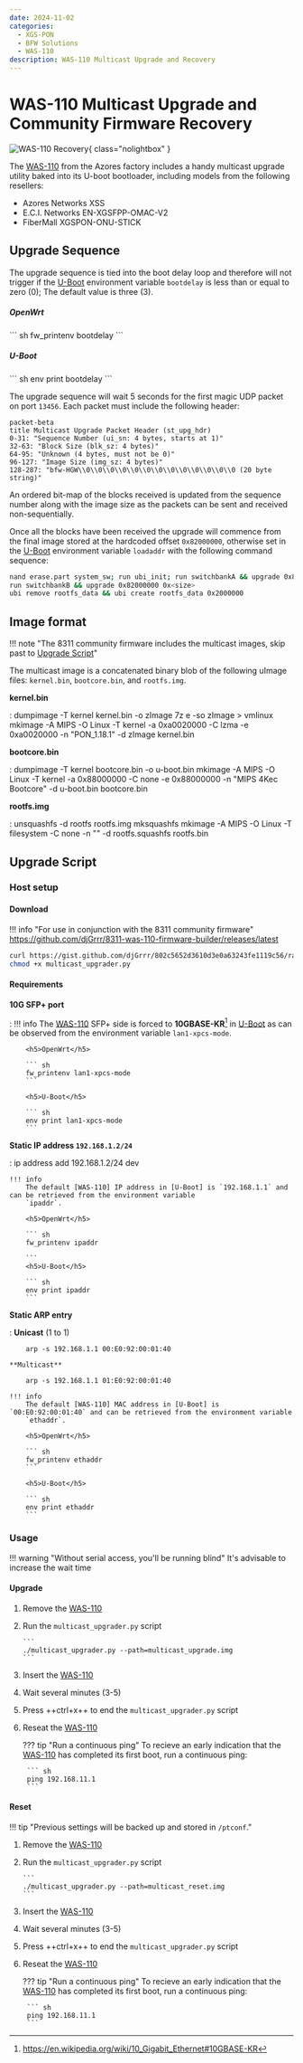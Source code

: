 ```yaml
---
date: 2024-11-02
categories:
  - XGS-PON
  - BFW Solutions
  - WAS-110
description: WAS-110 Multicast Upgrade and Recovery
---
```


# WAS-110 Multicast Upgrade and Community Firmware Recovery

<!-- !!! question "Forgot your root password?" -->

![WAS-110 Recovery](was-110-mulicast-upgrade-and-community-firmware-recovery/was_110_recovery.webp){ class="nolightbox" }

<!-- more -->
<!-- nocont -->

The [WAS-110] from the Azores factory includes a handy multicast upgrade utility baked into its U-boot bootloader,
including models from the following resellers:

* Azores Networks XSS
* E.C.I. Networks EN-XGSFPP-OMAC-V2
* FiberMall XGSPON-ONU-STICK

## Upgrade Sequence

The upgrade sequence is tied into the boot delay loop and therefore will not trigger if the [U-Boot] environment variable
`bootdelay` is less than or equal to zero (0); The default value is three (3).

<div class="grid" markdown>
  <div>
    <h5>OpenWrt</h5>
    ``` sh
    fw_printenv bootdelay
    ```
  </div>
  <div>
    <h5>U-Boot</h5>
    ``` sh
    env print bootdelay
    ```
  </div>
</div>

The upgrade sequence will wait 5 seconds for the first magic UDP packet on port `13456`. Each packet must include the
following header:

``` mermaid
packet-beta
title Multicast Upgrade Packet Header (st_upg_hdr)
0-31: "Sequence Number (ui_sn: 4 bytes, starts at 1)"
32-63: "Block Size (blk_sz: 4 bytes)"
64-95: "Unknown (4 bytes, must not be 0)"
96-127: "Image Size (img_sz: 4 bytes)"
128-287: "bfw-HGW\\0\\0\\0\\0\\0\\0\\0\\0\\0\\0\\0\\0\\0 (20 byte string)"
```

An ordered bit-map of the blocks received is updated from the sequence number along with the image size as the packets
can be sent and received non-sequentially.

Once all the blocks have been received the upgrade will commence from the final image stored at the hardcoded offset
`0x82000000`, otherwise set in the [U-Boot] environment variable `loadaddr` with the following command sequence:

``` sh
nand erase.part system_sw; run ubi_init; run switchbankA && upgrade 0x82000000 0x<size>
run switchbankB && upgrade 0x82000000 0x<size>
ubi remove rootfs_data && ubi create rootfs_data 0x2000000
```

## Image format

!!! note "The 8311 community firmware includes the multicast images, skip past to [Upgrade Script](#upgrade-script)"

The multicast image is a concatenated binary blob of the following uImage files: `kernel.bin`, `bootcore.bin`, and
`rootfs.img`.

**kernel.bin**

:       dumpimage -T kernel kernel.bin -o zImage
        7z e -so zImage > vmlinux
        mkimage -A MIPS -O Linux -T kernel -a 0xa0020000 -C lzma -e 0xa0020000 -n "PON_1.18.1" -d zImage kernel.bin

**bootcore.bin**

:       dumpimage -T kernel bootcore.bin -o u-boot.bin
        mkimage -A MIPS -O Linux -T kernel -a 0x88000000 -C none -e 0x88000000 -n "MIPS 4Kec Bootcore" -d u-boot.bin bootcore.bin

**rootfs.img**

:       unsquashfs -d rootfs rootfs.img
        mksquashfs
        mkimage -A MIPS -O Linux -T filesystem -C none -n "<version>" -d rootfs.squashfs rootfs.bin

## Upgrade Script

<script src="https://gist.github.com/djGrrr/802c5652d3610d3e0a63243fe1119c56.js"></script>

### Host setup

#### Download

!!! info "For use in conjunction with the 8311 community firmware"
    <https://github.com/djGrrr/8311-was-110-firmware-builder/releases/latest>

``` sh
curl https://gist.github.com/djGrrr/802c5652d3610d3e0a63243fe1119c56/raw/3d9feef42107232e0ef7f2a4c469a00e915a16d3/multicast_upgrader.py
chmod +x multicast_upgrader.py
```

#### Requirements

**10G SFP+ port**

:   !!! info
        The [WAS-110] SFP+ side is forced to **10GBASE-KR**[^1] in [U-Boot] as can be observed from the environment variable
        `lan1-xpcs-mode`.

        <h5>OpenWrt</h5>

        ``` sh
        fw_printenv lan1-xpcs-mode
        ```

        <h5>U-Boot</h5>

        ``` sh
        env print lan1-xpcs-mode
        ```

**Static IP address `192.168.1.2/24`**

:        ip address add 192.168.1.2/24 dev <interface>

    !!! info
        The default [WAS-110] IP address in [U-Boot] is `192.168.1.1` and can be retrieved from the environment variable
        `ipaddr`.

        <h5>OpenWrt</h5>

        ``` sh
        fw_printenv ipaddr

        ```
        <h5>U-Boot</h5>

        ``` sh
        env print ipaddr
        ```

**Static ARP entry**

:   **Unicast** (1 to 1)

        arp -s 192.168.1.1 00:E0:92:00:01:40

    **Multicast**

        arp -s 192.168.1.1 01:E0:92:00:01:40

    !!! info
        The default [WAS-110] MAC address in [U-Boot] is `00:E0:92:00:01:40` and can be retrieved from the environment variable
        `ethaddr`.

        <h5>OpenWrt</h5>

        ``` sh
        fw_printenv ethaddr
        ```

        <h5>U-Boot</h5>

        ``` sh
        env print ethaddr
        ```

### Usage

!!! warning "Without serial access, you'll be running blind"
    It's advisable to increase the wait time

#### Upgrade

1. Remove the [WAS-110]

2. Run the `multicast_upgrader.py` script

       ```
       ./multicast_upgrader.py --path=multicast_upgrade.img
       ```

3. Insert the [WAS-110]

4. Wait several minutes (3-5)

5. Press ++ctrl+x++ to end the `multicast_upgrader.py` script

6. Reseat the [WAS-110]

    ??? tip "Run a continuous ping"
        To recieve an early indication that the [WAS-110] has completed its first boot, run a continuous ping:

        ``` sh
        ping 192.168.11.1
        ```

#### Reset

!!! tip "Previous settings will be backed up and stored in `/ptconf`."

1. Remove the [WAS-110]

2. Run the `multicast_upgrader.py` script

       ```
       ./multicast_upgrader.py --path=multicast_reset.img
       ```

3. Insert the [WAS-110]

4. Wait several minutes (3-5)

5. Press ++ctrl+x++ to end the `multicast_upgrader.py` script

6. Reseat the [WAS-110]

    ??? tip "Run a continuous ping"
        To recieve an early indication that the [WAS-110] has completed its first boot, run a continuous ping:

        ``` sh
        ping 192.168.11.1
        ```

  [WAS-110]: ../xgs-pon/ont/bfw-solutions/was-110.md
  [U-Boot]: https://www.u-boot.org/

[^1]: https://en.wikipedia.org/wiki/10_Gigabit_Ethernet#10GBASE-KR
